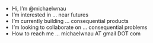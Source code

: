 - Hi, I’m @michaelwnau
- I’m interested in ... near futures
- I’m currently building ... consequential products
- I’m looking to collaborate on ... consequential problems
- How to reach me ... michaelwnau AT gmail DOT com



<!---
michaelwnau/michaelwnau is a ✨ special ✨ repository because its `README.md` (this file) appears on your GitHub profile.
You can click the Preview link to take a look at your changes.
--->

